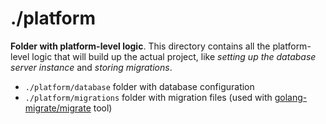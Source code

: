 # ./platform

**Folder with platform-level logic**. This directory contains all the platform-level logic that will build up the actual project, like _setting up the database server instance_ and _storing migrations_.

- `./platform/database` folder with database configuration
- `./platform/migrations` folder with migration files (used with [golang-migrate/migrate](https://github.com/golang-migrate/migrate) tool)